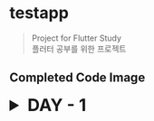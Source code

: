 # testapp

> Project for Flutter Study   
> 플러터 공부를 위한 프로젝트

## Completed Code Image

<details>
    <summary style="font-size: 30px; font-weight: bold;"> DAY - 1 </summary>

<details>
    <summary>1. Align Widget Example </summary>

- ![Align Widget Example](./complete%20image/Align%20Widget%20Example.png)
  
</details>

<details>
    <summary>2. Align Widget Example2 </summary>

- ![Align Widget Example](./complete%20image/Align%20Widget%20Example2.png)
  
</details>

<details>
    <summary>3. Expanded Flex Example </summary>

- ![Align Widget Example](./complete%20image/Expanded%20Flex%20Example.png)
  
</details>

<details>
    <summary>4. Flutter Alignment </summary>

- ![Align Widget Example](./complete%20image/Flutter%20Alignment.png)
  
</details>

<details>
    <summary>5. Flutter Alignment2 </summary>

- ![Align Widget Example](./complete%20image/Flutter%20Alignment2.png)
  
</details>

<details>
    <summary>6. Flutter Counter App </summary>

- ![Align Widget Example](./complete%20image/Flutter%20Counter%20App.png)
  
</details>

<details>
    <summary>7. Row and Column Layout </summary>

- ![Align Widget Example](./complete%20image/Row%20and%20Column%20Layout.png)
  
</details>

<details>
    <summary>8. Stack Alignment Example </summary>

- ![Align Widget Example](./complete%20image/Stack%20Alignment%20Example.png)
  
</details>

<details>
    <summary>9. Stack Layout </summary>

- ![Align Widget Example](./complete%20image/Stack%20Layout.png)
  
</details>

</details>

